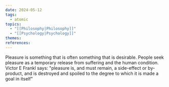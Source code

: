 ```yaml
---
date: 2024-05-12
tags:
  - atomic
topics:
  - "[[Philosophy|Philosophy]]"
  - "[[Psychology|Psychology]]"
themes: 
references: 
---
```

Pleasure is something that is often something that is desirable. People seek pleasure as a temporary release from suffering and the human condition. Victor E Frankl says: "pleasure is, and must remain, a side-effect or by-product, and is destroyed and spoiled to the degree to which it is made a goal in itself"
